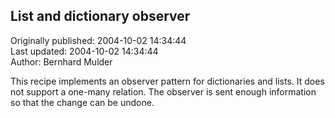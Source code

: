 ## List and dictionary observer  
Originally published: 2004-10-02 14:34:44  
Last updated: 2004-10-02 14:34:44  
Author: Bernhard Mulder  
  
This recipe implements an observer pattern for dictionaries and lists. It does not support a one-many relation. The observer is sent enough information so that the change can be undone.